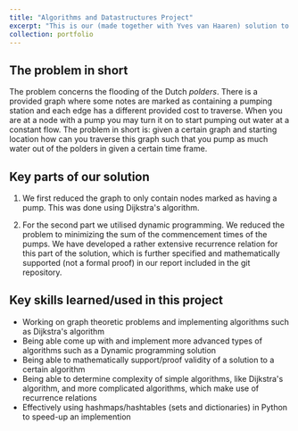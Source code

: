 ```yaml
---
title: "Algorithms and Datastructures Project"
excerpt: "This is our (made together with Yves van Haaren) solution to the Pumps problem posed in the course Algorithms and Datastructures at Radboud University. Grade: 9.6, December 2023 <br/><img src='/images/500x300.png'>"
collection: portfolio
---
```


The problem in short
----
The problem concerns the flooding of the Dutch *polders*. There is a provided graph where some notes are marked as containing a pumping station and each edge has a different provided cost to traverse. When you are at a node with a pump you may turn it on to start pumping out water at a constant flow. The problem in short is: given a certain graph and starting location how can you traverse this graph such that you pump as much water out of the polders in given a certain time frame.

Key parts of our solution
----
1. We first reduced the graph to only contain nodes marked as having a pump. This was done using Dijkstra's algorithm. 

2. For the second part we utilised dynamic programming. We reduced the problem to minimizing the sum of the commencement times of the pumps. We have developed a rather extensive recurrence relation for this part of the solution, which is further specified and mathematically supported (not a formal proof) in our report included in the git repository.

Key skills learned/used in this project
----
- Working on graph theoretic problems and implementing algorithms such as Dijkstra's algorithm
- Being able come up with and implement more advanced types of algorithms such as a Dynamic programming solution
- Being able to mathematically support/proof validity of a solution to a certain algorithm
- Being able to determine complexity of simple algorithms, like Dijkstra's algorithm, and more complicated algorithms, which make use of recurrence relations
- Effectively using hashmaps/hashtables (sets and dictionaries) in Python to speed-up an implemention